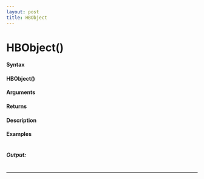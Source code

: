 ```yaml
---
layout: post
title: HBObject
---
```


# HBObject()


#### Syntax

#### HBObject()

#### Arguments

#### Returns

#### Description

#### Examples

```

```

##### Output:

```

```

---